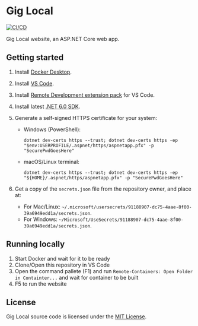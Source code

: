 # Gig Local

[![CI/CD](https://github.com/GigLocal/gig-local-backend/actions/workflows/cicd.yml/badge.svg)](https://github.com/GigLocal/gig-local-backend/actions/workflows/cicd.yml)

Gig Local website, an ASP.NET Core web app.

## Getting started

1. Install [Docker Desktop](https://www.docker.com/products/docker-desktop).
2. Install [VS Code](https://code.visualstudio.com/download).
3. Install [Remote Development extension pack](https://marketplace.visualstudio.com/items?itemName=ms-vscode-remote.vscode-remote-extensionpack) for VS Code.
4. Install latest [.NET 6.0 SDK](https://dotnet.microsoft.com/download/dotnet/6.0).
6. Generate a self-signed HTTPS certificate for your system:

    - Windows (PowerShell):
        ```
        dotnet dev-certs https --trust; dotnet dev-certs https -ep "$env:USERPROFILE/.aspnet/https/aspnetapp.pfx" -p "SecurePwdGoesHere"
        ```
	- macOS/Linux terminal:
        ```
        dotnet dev-certs https --trust; dotnet dev-certs https -ep "${HOME}/.aspnet/https/aspnetapp.pfx" -p "SecurePwdGoesHere"
        ```

7. Get a copy of the `secrets.json` file from the repository owner, and place at:
    - For Mac/Linux: `~/.microsoft/usersecrets/91188907-dc75-4aae-8f00-39a6949edd1a/secrets.json`.
    - For Windows: `~/Microsoft/UseSecrets/91188907-dc75-4aae-8f00-39a6949edd1a/secrets.json`.

## Running locally

1. Start Docker and wait for it to be ready
2. Clone/Open this repository in VS Code
3. Open the command pallete (F1) and run `Remote-Containers: Open Folder in Containter...` and wait for container to be built
4. F5 to run the website

## License

Gig Local source code is licensed under the [MIT License](LICENSE).
